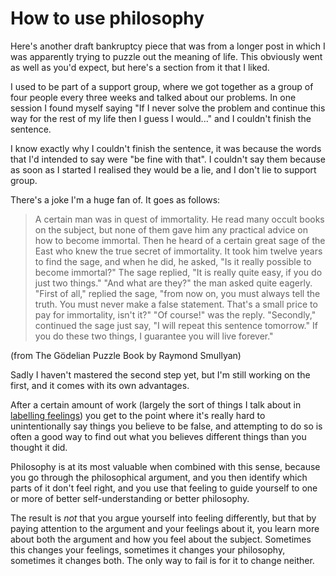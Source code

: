 # How to use philosophy

Here's another draft bankruptcy piece that was from a longer post in which I was apparently trying to puzzle out the meaning of life. This obviously went as well as you'd expect, but here's a section from it that I liked.

I used to be part of a support group, where we got together as a group of
four people every three weeks and talked about our problems. In one session I found myself saying "If I never solve the problem and continue
this way for the rest of my life then I guess I would..." and I
couldn't finish the sentence.

I know exactly why I couldn't finish the sentence, it was because the
words that I'd intended to say were "be fine with that". I couldn't say
them because as soon as I started I realised they would be a lie, and I
don't lie to support group.

There's a joke I'm a huge fan of. It goes as follows:

> A certain man was in quest of immortality. He read many occult books
> on the subject, but none of them gave him any practical advice on how
> to become immortal. Then he heard of a certain great sage of the East
> who knew the true secret of immortality. It took him twelve years to
> find the sage, and when he did, he asked, "Is it really possible to
> become immortal?" The sage replied, "It is really quite easy, if you
> do just two things." "And what are they?" the man asked quite eagerly.
> "First of all," replied the sage, "from now on, you must always tell
> the truth. You must never make a false statement. That's a small price
> to pay for immortality, isn't it?" "Of course!" was the reply.
> "Secondly," continued the sage just say, "I will repeat this sentence
> tomorrow." If you do these two things, I guarantee you will live
> forever."

(from The Gödelian Puzzle Book by Raymond Smullyan)

Sadly I haven't mastered the second step yet, but I'm still working on
the first, and it comes with its own advantages.

After a certain amount of work (largely the sort of things I talk about in [labelling feelings](https://drmaciver.substack.com/p/labelling-feelings)) you get to the point where it's really hard to unintentionally say
things you believe to be false, and attempting to do so is often a good
way to find out what you believes different things than you thought it
did.

Philosophy is at its most valuable when combined with this sense,
because you go through the philosophical argument, and you then identify
which parts of it don't feel right, and you use that feeling to guide
yourself to one or more of better self-understanding or better
philosophy.

The result is *not* that you argue yourself into feeling differently,
but that by paying attention to the argument and your feelings about it,
you learn more about both the argument and how you feel about the
subject. Sometimes this changes your feelings, sometimes it changes your
philosophy, sometimes it changes both. The only way to fail is for it to
change neither.
